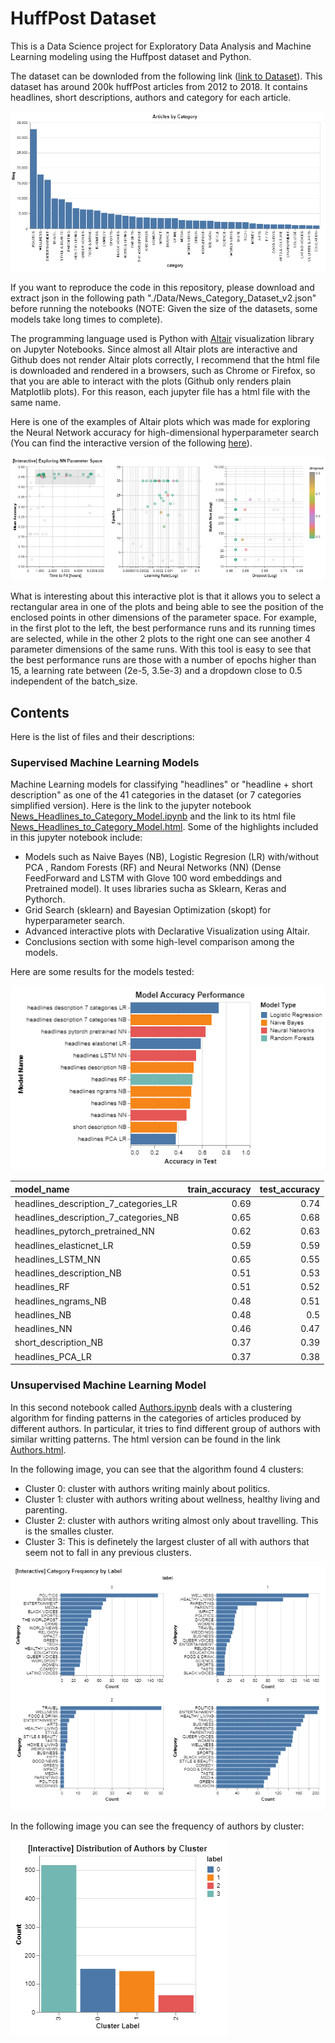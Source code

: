 # HuffPost Dataset

This is a Data Science project for Exploratory Data Analysis and Machine Learning modeling using the Huffpost dataset and Python. 

The dataset can be downloded from the following link ([link to Dataset](https://www.kaggle.com/rmisra/news-category-dataset)). This dataset has around 200k huffPost articles from 2012 to 2018. It contains headlines, short descriptions, authors and category for each article.

![Frequency by Category](./imgs/FreqByCategory.PNG)

If you want to reproduce the code in this repository, please download and extract json in the following path "./Data/News_Category_Dataset_v2.json" before running the notebooks (NOTE: Given the size of the datasets, some models take long times to complete).

The programming language used is Python with [Altair](https://altair-viz.github.io/) visualization library on Jupyter Notebooks. Since almost all Altair plots are interactive and Github does not render Altair plots correctly, I recommend that the html file is downloaded and rendered in a browsers, such as Chrome or Firefox, so that you are able to interact with the plots (Github only renders plain Matplotlib plots). For this reason, each jupyter file has a html file with the same name. 

Here is one of the examples of Altair plots which was made for exploring the Neural Network accuracy for high-dimensional hyperparameter search (You can find the interactive version of the following [here](https://github.com/sotomsa/HuffPostDataSet/blob/main/News_Headlines_to_Category_Model.html)).

![Neural Network High Dimensional Parameter Space Visualization](./imgs/NN_parameter_space.PNG)

What is interesting about this interactive plot is that it allows you to select a rectangular area in one of the plots and being able to see the position of the enclosed points in other dimensions of the parameter space. For example, in the first plot to the left, the best performance runs and its running times are selected, while in the other 2 plots to the right one can see another 4 parameter dimensions of the same runs. With this tool is easy to see that the best performance runs are those with a number of epochs higher than 15, a learning rate between (2e-5, 3.5e-3) and a dropdown close to 0.5 independent of the batch_size.

## Contents

Here is the list of files and their descriptions:

### Supervised Machine Learning Models

Machine Learning models for classifying "headlines" or "headline + short description" as one of the 41 categories in the dataset (or 7 categories simplified version). Here is the link to the jupyter notebook [News_Headlines_to_Category_Model.ipynb](https://github.com/sotomsa/HuffPostDataSet/blob/main/News_Headlines_to_Category_Model.ipynb) and the link to its html file [News_Headlines_to_Category_Model.html](https://github.com/sotomsa/HuffPostDataSet/blob/main/News_Headlines_to_Category_Model.html). Some of the highlights included in this jupyter notebook include:

- Models such as Naive Bayes (NB), Logistic Regresion (LR) with/without PCA , Random Forests (RF) and Neural Networks (NN) (Dense FeedForward and LSTM with Glove 100 word embeddings and Pretrained model). It uses libraries sucha as Sklearn, Keras and Pythorch.
- Grid Search (sklearn) and Bayesian Optimization (skopt) for hyperparameter search.
- Advanced interactive plots with Declarative Visualization using Altair.
- Conclusions section with some high-level comparison among the models.

Here are some results for the models tested:

![Accuracy of the Models](./imgs/results.PNG)


| model_name                            |   train_accuracy |   test_accuracy |
|:--------------------------------------|-----------------:|----------------:|
| headlines_description_7_categories_LR |             0.69 |            0.74 |
| headlines_description_7_categories_NB |             0.65 |            0.68 |
| headlines_pytorch_pretrained_NN       |             0.62 |            0.63 |
| headlines_elasticnet_LR               |             0.59 |            0.59 |
| headlines_LSTM_NN                     |             0.65 |            0.55 |
| headlines_description_NB              |             0.51 |            0.53 |
| headlines_RF                          |             0.51 |            0.52 |
| headlines_ngrams_NB                   |             0.48 |            0.51 |
| headlines_NB                          |             0.48 |            0.5  |
| headlines_NN                          |             0.46 |            0.47 |
| short_description_NB                  |             0.37 |            0.39 |
| headlines_PCA_LR                      |             0.37 |            0.38 |

### Unsupervised Machine Learning Model

In this second notebook called [Authors.ipynb](https://github.com/sotomsa/HuffPostDataSet/blob/main/Authors.ipynb) deals with a clustering algorithm for finding patterns in the categories of articles produced by different authors. In particular, it tries to find different group of authors with similar writting patterns. The html version can be found in the link [Authors.html](https://github.com/sotomsa/HuffPostDataSet/blob/main/News_Headlines_to_Category_Model.html).

In the following image, you can see that the algorithm found 4 clusters:

- Cluster 0: cluster with authors writing mainly about politics.
- Cluster 1: cluster with authors writing about wellness, healthy living and parenting.
- Cluster 2: cluster with authors writing almost only about travelling. This is the smalles cluster.
- Cluster 3: This is definetely the largest cluster of all with authors that seem not to fall in any previous clusters.

![Categories by Cluster](./imgs/categories_freq_by_cluster.PNG)

In the following image you can see the frequency of authors by cluster:

![Frequency by Cluster](./imgs/freq_by_cluster.PNG)